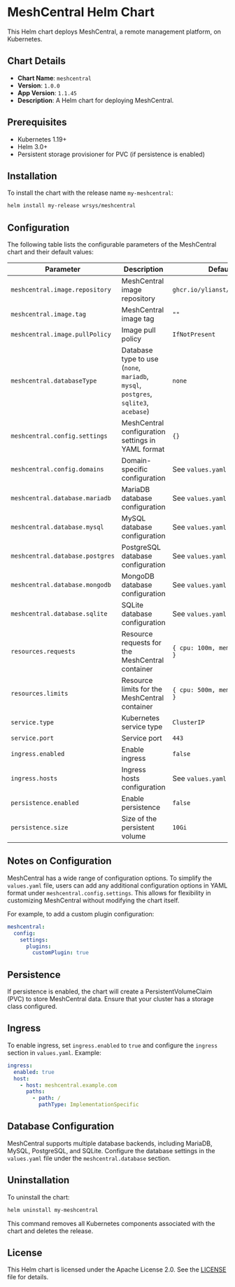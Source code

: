 # MeshCentral Helm Chart

This Helm chart deploys MeshCentral, a remote management platform, on Kubernetes.

## Chart Details

- **Chart Name**: `meshcentral`
- **Version**: `1.0.0`
- **App Version**: `1.1.45`
- **Description**: A Helm chart for deploying MeshCentral.

## Prerequisites

- Kubernetes 1.19+
- Helm 3.0+
- Persistent storage provisioner for PVC (if persistence is enabled)

## Installation

To install the chart with the release name `my-meshcentral`:

```sh
helm install my-release wrsys/meshcentral
```

## Configuration

The following table lists the configurable parameters of the MeshCentral chart and their default values:

| Parameter                          | Description                                                                 | Default                     |
|------------------------------------|-----------------------------------------------------------------------------|-----------------------------|
| `meshcentral.image.repository`    | MeshCentral image repository                                               | `ghcr.io/ylianst/meshcentral` |
| `meshcentral.image.tag`           | MeshCentral image tag                                                      | `""`                      |
| `meshcentral.image.pullPolicy`    | Image pull policy                                                          | `IfNotPresent`             |
| `meshcentral.databaseType`        | Database type to use (`none`, `mariadb`, `mysql`, `postgres`, `sqlite3`, `acebase`) | `none`                     |
| `meshcentral.config.settings`     | MeshCentral configuration settings in YAML format                          | `{}`                       |
| `meshcentral.config.domains`      | Domain-specific configuration                                              | See `values.yaml`          |
| `meshcentral.database.mariadb`    | MariaDB database configuration                                             | See `values.yaml`          |
| `meshcentral.database.mysql`      | MySQL database configuration                                               | See `values.yaml`          |
| `meshcentral.database.postgres`   | PostgreSQL database configuration                                          | See `values.yaml`          |
| `meshcentral.database.mongodb`    | MongoDB database configuration                                             | See `values.yaml`          |
| `meshcentral.database.sqlite`     | SQLite database configuration                                              | See `values.yaml`          |
| `resources.requests`              | Resource requests for the MeshCentral container                            | `{ cpu: 100m, memory: 256Mi }` |
| `resources.limits`                | Resource limits for the MeshCentral container                              | `{ cpu: 500m, memory: 512Mi }` |
| `service.type`                    | Kubernetes service type                                                    | `ClusterIP`                |
| `service.port`                    | Service port                                                               | `443`                      |
| `ingress.enabled`                 | Enable ingress                                                             | `false`                    |
| `ingress.hosts`                   | Ingress hosts configuration                                                | See `values.yaml`          |
| `persistence.enabled`             | Enable persistence                                                         | `false`                    |
| `persistence.size`                | Size of the persistent volume                                              | `10Gi`                     |

## Notes on Configuration

MeshCentral has a wide range of configuration options. To simplify the `values.yaml` file, users can add any additional configuration options in YAML format under `meshcentral.config.settings`. This allows for flexibility in customizing MeshCentral without modifying the chart itself.

For example, to add a custom plugin configuration:

```yaml
meshcentral:
  config:
    settings:
      plugins:
        customPlugin: true
```

## Persistence

If persistence is enabled, the chart will create a PersistentVolumeClaim (PVC) to store MeshCentral data. Ensure that your cluster has a storage class configured.

## Ingress

To enable ingress, set `ingress.enabled` to `true` and configure the `ingress` section in `values.yaml`. Example:

```yaml
ingress:
  enabled: true
  host:
    - host: meshcentral.example.com
      paths:
        - path: /
          pathType: ImplementationSpecific
```

## Database Configuration

MeshCentral supports multiple database backends, including MariaDB, MySQL, PostgreSQL, and SQLite. Configure the database settings in the `values.yaml` file under the `meshcentral.database` section.

## Uninstallation

To uninstall the chart:

```bash
helm uninstall my-meshcentral
```

This command removes all Kubernetes components associated with the chart and deletes the release.

## License

This Helm chart is licensed under the Apache License 2.0. See the [LICENSE](../../LICENSE) file for details.